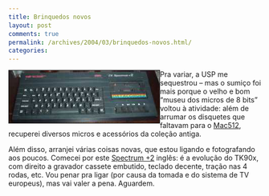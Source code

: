 ```yaml
---
title: Brinquedos novos
layout: post
comments: true
permalink: /archives/2004/03/brinquedos-novos.html/
categories:
---
```

<img src="/img/blig/spectrum.jpg" border=1 alt="ZX Spectrum +2" align="left">Pra variar, a USP me sequestrou &#8211; mas o sumiço foi mais porque o velho e bom &#8220;museu dos micros de 8 bits&#8221; voltou à atividade: além de arrumar os disquetes que faltavam para o <a href="mac512.html">Mac512</a>, recuperei diversos micros e acessórios da coleção antiga.

Além disso, arranjei várias coisas novas, que estou ligando e fotografando aos poucos. Comecei por este <a href="spectrumplus2.html">Spectrum +2</a> inglês: é a evolução do TK90x, com direito a gravador cassete embutido, teclado decente, tração nas 4 rodas, etc. Vou penar pra ligar (por causa da tomada e do sistema de TV europeus), mas vai valer a pena. Aguardem.

